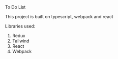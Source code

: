 To Do List

This project is built on typescript, webpack and react

Libraries used:
1. Redux
2. Tailwind
3. React
4. Webpack
